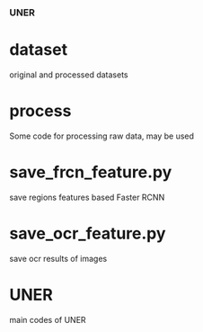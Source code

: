 ### UNER ###

# dataset
original and processed datasets

# process
Some code for processing raw data, may be used

# save_frcn_feature.py
save regions features based Faster RCNN

# save_ocr_feature.py
save ocr results of images

# UNER
main codes of UNER